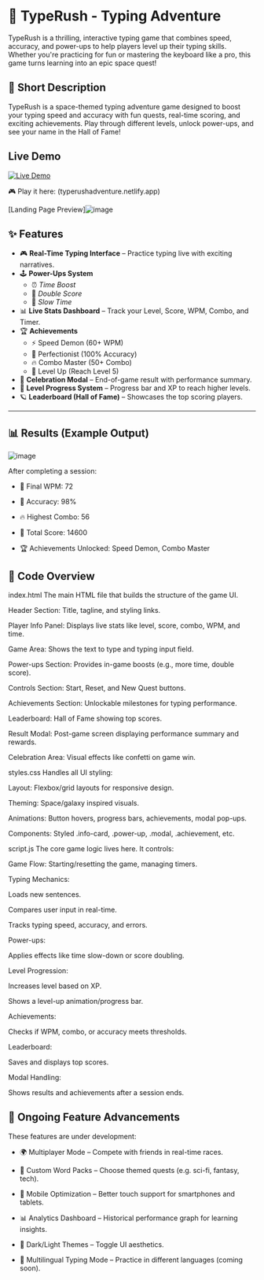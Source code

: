 # 🚀 TypeRush - Typing Adventure
TypeRush is a thrilling, interactive typing game that combines speed, accuracy, and power-ups to help players level up their typing skills. Whether you're practicing for fun or mastering the keyboard like a pro, this game turns learning into an epic space quest!

## 📜 Short Description
TypeRush is a space-themed typing adventure game designed to boost your typing speed and accuracy with fun quests, real-time scoring, and exciting achievements. Play through different levels, unlock power-ups, and see your name in the Hall of Fame!

## Live Demo
[![Live Demo](https://img.shields.io/badge/Play%20Now-Live%20Demo-blue?style=for-the-badge&logo=rocket)](https://typerushadventure.netlify.app)



🎮 Play it here: (typerushadventure.netlify.app)

[Landing Page Preview]![image](https://github.com/user-attachments/assets/97ab7721-400a-4576-be69-63bdfeb557e8)


## ✨ Features

- 🎮 **Real-Time Typing Interface** – Practice typing live with exciting narratives.
- 🕹️ **Power-Ups System**  
  - ⏰ *Time Boost*  
  - 💎 *Double Score*  
  - 🐌 *Slow Time*
- 📊 **Live Stats Dashboard** – Track your Level, Score, WPM, Combo, and Timer.
- 🏆 **Achievements**  
  - ⚡ Speed Demon (60+ WPM)  
  - 🎯 Perfectionist (100% Accuracy)  
  - 🔥 Combo Master (50+ Combo)  
  - 🏅 Level Up (Reach Level 5)
- 🎉 **Celebration Modal** – End-of-game result with performance summary.
- 🧩 **Level Progress System** – Progress bar and XP to reach higher levels.
- 🪐 **Leaderboard (Hall of Fame)** – Showcases the top scoring players.

---

## 📊 Results (Example Output)
![image](https://github.com/user-attachments/assets/b7149088-7adb-4a7c-84ad-7f22d800b0ce)

After completing a session:

- 🚀 Final WPM: 72

- 🎯 Accuracy: 98%

- 🔥 Highest Combo: 56

- 💎 Total Score: 14600

- 🏆 Achievements Unlocked: Speed Demon, Combo Master

## 🧠 Code Overview
index.html
The main HTML file that builds the structure of the game UI.

Header Section: Title, tagline, and styling links.

Player Info Panel: Displays live stats like level, score, combo, WPM, and time.

Game Area: Shows the text to type and typing input field.

Power-ups Section: Provides in-game boosts (e.g., more time, double score).

Controls Section: Start, Reset, and New Quest buttons.

Achievements Section: Unlockable milestones for typing performance.

Leaderboard: Hall of Fame showing top scores.

Result Modal: Post-game screen displaying performance summary and rewards.

Celebration Area: Visual effects like confetti on game win.

styles.css
Handles all UI styling:

Layout: Flexbox/grid layouts for responsive design.

Theming: Space/galaxy inspired visuals.

Animations: Button hovers, progress bars, achievements, modal pop-ups.

Components: Styled .info-card, .power-up, .modal, .achievement, etc.

script.js
The core game logic lives here. It controls:

Game Flow: Starting/resetting the game, managing timers.

Typing Mechanics:

Loads new sentences.

Compares user input in real-time.

Tracks typing speed, accuracy, and errors.

Power-ups:

Applies effects like time slow-down or score doubling.

Level Progression:

Increases level based on XP.

Shows a level-up animation/progress bar.

Achievements:

Checks if WPM, combo, or accuracy meets thresholds.

Leaderboard:

Saves and displays top scores.

Modal Handling:

Shows results and achievements after a session ends.

## 🔧 Ongoing Feature Advancements
These features are under development:

- 🌍 Multiplayer Mode – Compete with friends in real-time races.

- 🧠 Custom Word Packs – Choose themed quests (e.g. sci-fi, fantasy, tech).

- 📱 Mobile Optimization – Better touch support for smartphones and tablets.

- 📊 Analytics Dashboard – Historical performance graph for learning insights.

- 🎨 Dark/Light Themes – Toggle UI aesthetics.

- 💬 Multilingual Typing Mode – Practice in different languages (coming soon).



